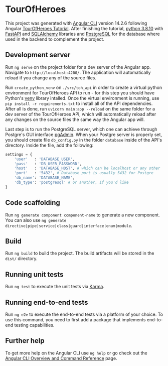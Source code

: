 # TourOfHeroes

This project was generated with [Angular CLI](https://github.com/angular/angular-cli) version 14.2.6 following Angular [TourOfHeroes Tutorial](https://angular.io/tutorial). After finishing the tutorial, [python 3.8.10](https://www.python.org/downloads/release/python-3810/) with [FastAPI](https://fastapi.tiangolo.com/) and [SQLAlchemy](https://www.sqlalchemy.org/) libraries and [PostgreSQL](https://www.postgresql.org/) for the database where used in the backend to complement the project.

## Development server

Run `ng serve` on the project folder for a dev server of the Angular app. Navigate to `http://localhost:4200/`. The application will automatically reload if you change any of the source files.

Run `create_python_venv` on `./src/toh_api` in order to create a virtual python environment for TourOfHeroes API to run - for this step you should have Python's [venv](https://docs.python.org/3/library/venv.html) library intalled. Once the virtual environment is running, use `pip install -r requirements.txt` to install all of the API dependencies. After all is done, run `uvicorn main:app --reload` on the same folder for a dev server of the TourOfHeroes API, which will automatically reload after any changes on the source files the same way the Angular app will.

Last step is to run the PostgreSQL server, which one can achieve through Postgre's GUI interface [pgAdmin](https://www.pgadmin.org/). When your Postgre server is properly set, you should create file `db_config.py` in the folder `database` inside of the API's directory. Inside the file, add the following:

```Python
settings = {
    'user'   : 'DATABASE_USER',
    'pass'   : 'DB_USER_PASSWORD',
    'host'   : 'DATABASE_HOST', # which can be localhost or any other
    'port'   : '5432', # Database port is usually 5432 for Postgre
    'db_name': 'DATABASE_NAME',
    'db_type': 'postgresql' # or another, if you'd like
}
```

## Code scaffolding

Run `ng generate component component-name` to generate a new component. You can also use `ng generate directive|pipe|service|class|guard|interface|enum|module`.

## Build

Run `ng build` to build the project. The build artifacts will be stored in the `dist/` directory.

## Running unit tests

Run `ng test` to execute the unit tests via [Karma](https://karma-runner.github.io).

## Running end-to-end tests

Run `ng e2e` to execute the end-to-end tests via a platform of your choice. To use this command, you need to first add a package that implements end-to-end testing capabilities.

## Further help

To get more help on the Angular CLI use `ng help` or go check out the [Angular CLI Overview and Command Reference](https://angular.io/cli) page.
